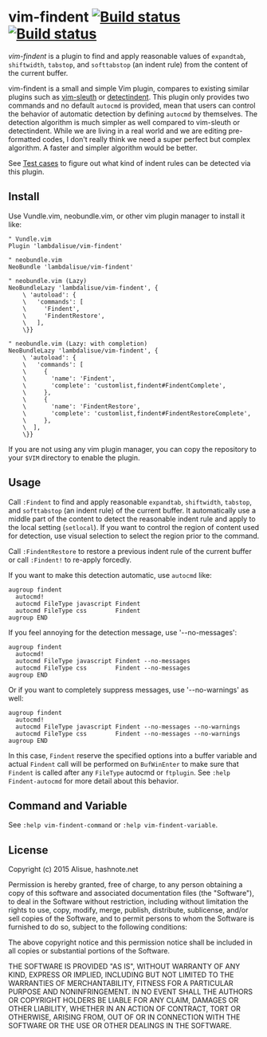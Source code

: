vim-findent [![Build status](https://travis-ci.org/lambdalisue/vim-findent.svg?branch=master)](https://travis-ci.org/lambdalisue/vim-findent) [![Build status](https://ci.appveyor.com/api/projects/status/p7orkdddc08v4lvk/branch/master?svg=true)](https://ci.appveyor.com/project/lambdalisue/vim-findent/branch/master)
===============================================================================


*vim-findent* is a plugin to find and apply reasonable values of `expandtab`, `shiftwidth`, `tabstop`, and `softtabstop` (an indent rule) from the content of the current buffer.

vim-findent is a small and simple Vim plugin, compares to existing similar plugins such as [vim-sleuth](https://github.com/tpope/vim-sleuth) or [detectindent](https://github.com/ciaranm/detectindent).
This plugin only provides two commands and no default `autocmd` is provided, mean that users can control the behavior of automatic detection by defining `autocmd` by themselves.
The detection algorithm is much simpler as well compared to vim-sleuth or detectindent.
While we are living in a real world and we are editing pre-formatted codes, I don't really think we need a super perfect but complex algorithm.
A faster and simpler algorithm would be better.

See [Test cases](./test/dat) to figure out what kind of indent rules can be detected via this plugin.

Install
-------------------------------------------------------------------------------

Use Vundle.vim, neobundle.vim, or other vim plugin manager to install it like:

```vim
" Vundle.vim
Plugin 'lambdalisue/vim-findent'

" neobundle.vim
NeoBundle 'lambdalisue/vim-findent'

" neobundle.vim (Lazy)
NeoBundleLazy 'lambdalisue/vim-findent', {
	\ 'autoload': {
	\   'commands': [
	\     'Findent',
	\     'FindentRestore',
	\   ],
	\}}

" neobundle.vim (Lazy: with completion)
NeoBundleLazy 'lambdalisue/vim-findent', {
	\ 'autoload': {
	\   'commands': [
	\     {
	\       'name': 'Findent',
	\       'complete': 'customlist,findent#FindentComplete',
	\     },
	\     {
	\       'name': 'FindentRestore',
	\       'complete': 'customlist,findent#FindentRestoreComplete',
	\     },
	\  ],
	\}}
```

If you are not using any vim plugin manager, you can copy the repository to
your `$VIM` directory to enable the plugin.


Usage
-------------------------------------------------------------------------------

Call `:Findent` to find and apply reasonable `expandtab`, `shiftwidth`, `tabstop`, and `softtabstop` (an indent rule) of
the current buffer.
It automatically use a middle part of the content to detect the reasonable indent rule and apply to the local setting (`setlocal`).
If you want to control the region of content used for detection, use visual selection to select the region prior to the command.

Call `:FindentRestore` to restore a previous indent rule of the current buffer or call `:Findent!` to re-apply forcedly.

If you want to make this detection automatic, use `autocmd` like:

```vim
augroup findent
  autocmd!
  autocmd FileType javascript Findent
  autocmd FileType css        Findent
augroup END
```

If you feel annoying for the detection message, use '--no-messages':

```vim
augroup findent
  autocmd!
  autocmd FileType javascript Findent --no-messages
  autocmd FileType css        Findent --no-messages
augroup END
```

Or if you want to completely suppress messages, use '--no-warnings' as well:

```vim
augroup findent
  autocmd!
  autocmd FileType javascript Findent --no-messages --no-warnings
  autocmd FileType css        Findent --no-messages --no-warnings
augroup END
```

In this case, `Findent` reserve the specified options into a buffer variable and
actual `Findent` call will be performed on `BufWinEnter` to make
sure that `Findent` is called after any `FileType` autocmd or `ftplugin`.
See `:help Findent-autocmd` for more detail about this behavior.

Command and Variable
-------------------------------------------------------------------------------

See `:help vim-findent-command` or `:help vim-findent-variable`.


License
--------------------------------------------------------------------------------
Copyright (c) 2015 Alisue, hashnote.net

Permission is hereby granted, free of charge, to any person obtaining
a copy of this software and associated documentation files
(the "Software"), to deal in the Software without restriction,
including without limitation the rights to use, copy, modify, merge,
publish, distribute, sublicense, and/or sell copies of the Software,
and to permit persons to whom the Software is furnished to do so,
subject to the following conditions:

The above copyright notice and this permission notice shall be
included in all copies or substantial portions of the Software.

THE SOFTWARE IS PROVIDED "AS IS", WITHOUT WARRANTY OF ANY KIND,
EXPRESS OR IMPLIED, INCLUDING BUT NOT LIMITED TO THE WARRANTIES OF
MERCHANTABILITY, FITNESS FOR A PARTICULAR PURPOSE AND NONINFRINGEMENT.
IN NO EVENT SHALL THE AUTHORS OR COPYRIGHT HOLDERS BE LIABLE FOR ANY
CLAIM, DAMAGES OR OTHER LIABILITY, WHETHER IN AN ACTION OF CONTRACT,
TORT OR OTHERWISE, ARISING FROM, OUT OF OR IN CONNECTION WITH THE
SOFTWARE OR THE USE OR OTHER DEALINGS IN THE SOFTWARE.
